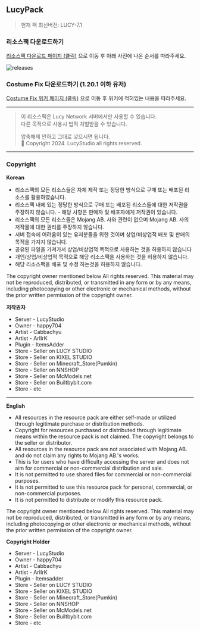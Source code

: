 ## LucyPack
  
> 현재 팩 최신버전: LUCY-7.1   
  
### 리소스팩 다운로드하기
[리소스팩 다운로드 페이지 (클릭)](https://github.com/Lucy-Studio/Lucy_RePack/releases) 으로 이동 후 아래 사진에 나온 순서를 따라주세요.  
  
![releases](https://github.com/user-attachments/assets/6cec7800-4075-46c7-8ed4-9b3843eab6f9)

### Costume Fix 다운로드하기 (1.20.1 이하 유저)
[Costume Fix 위키 페이지 (클릭)](https://wiki.lucymc.kr/lucy-info/start#id-1.20.1) 으로 이동 후 위키에 적혀있는 내용을 따라주세요.


---

> 이 리소스팩은 Lucy Network 서버에서만 사용할 수 있습니다.  
> 다른 목적으로 사용시 법적 처벌받을 수 있습니다.  
>   
> 압축해제 안하고 그대로 넣으시면 됩니다.  
> 🌱 Copyright 2024. LucyStudio all rights reserved.

---

### Copyright
**Korean**

* 리소스팩의 모든 리소스들은 자체 제작 또는 정당한 방식으로 구매 또는 배포된 리소스를 활용하였습니다.
* 리소스팩 내에 있는 정당한 방식으로 구매 또는 배포된 리소스들에 대한 저작권을 주장하지 않습니다. - 해당 사항은 판매자 및 배포자에게 저작권이 있습니다.
* 리소스팩의 모든 리소스들은 Mojang AB. 사와 관련이 없으며 Mojang AB. 사의 저작물에 대한 권리를 주장하지 않습니다.
* 서버 접속에 어려움이 있는 유저분들을 위한 것이며 상업/비상업적 배포 및 판매의 목적을 가지지 않습니다.
* 공유된 파일을 가져가서 상업/비상업적 목적으로 사용하는 것을 허용하지 않습니다 
* 개인/상업/비상업적 목적으로 해당 리소스팩을 사용하는 것을 허용하지 않습니다. 
* 해당 리소스팩을 배포 및 수정 하는것을 허용하지 않습니다.


The copyright owner mentioned below All rights reserved.
This material may not be reproduced, distributed, or transmitted in any form or by any means, including photocopying or other electronic or mechanical methods, without the prior written permission of the copyright owner.

**저작권자**
* Server - LucyStudio
* Owner - happy704
* Artist - Cabbachyu
* Artist - ArIIrK
* Plugin - ItemsAdder
* Store - Seller on LUCY STUDIO
* Store - Seller on KIXEL STUDIO
* Store - Seller on Minecraft_Store(Pumkin)
* Store - Seller on NNSHOP
* Store - Seller on McModels.net
* Store - Seller on Builtbybit.com
* Store - etc

---

**English**

* All resources in the resource pack are either self-made or utilized through legitimate purchase or distribution methods.
* Copyright for resources purchased or distributed through legitimate means within the resource pack is not claimed. The copyright belongs to the seller or distributor.
* All resources in the resource pack are not associated with Mojang AB. and do not claim any rights to Mojang AB.'s works.
* This is for users who have difficulty accessing the server and does not aim for commercial or non-commercial distribution and sale.
* It is not permitted to use shared files for commercial or non-commercial purposes.
* It is not permitted to use this resource pack for personal, commercial, or non-commercial purposes.
* It is not permitted to distribute or modify this resource pack.


The copyright owner mentioned below All rights reserved.
This material may not be reproduced, distributed, or transmitted in any form or by any means, including photocopying or other electronic or mechanical methods, without the prior written permission of the copyright owner.

**Copyright Holder**
* Server - LucyStudio
* Owner - happy704
* Artist - Cabbachyu
* Artist - ArIIrK
* Plugin - Itemsadder
* Store - Seller on LUCY STUDIO
* Store - Seller on KIXEL STUDIO
* Store - Seller on Minecraft_Store(Pumkin)
* Store - Seller on NNSHOP
* Store - Seller on McModels.net
* Store - Seller on Builtbybit.com
* Store - etc
